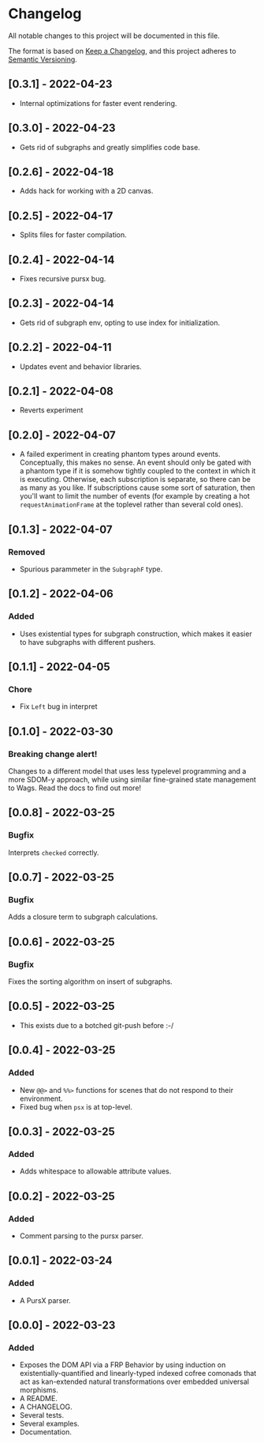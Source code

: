 # Changelog

All notable changes to this project will be documented in this file.

The format is based on [Keep a Changelog](https://keepachangelog.com/en/1.0.0/),
and this project adheres to [Semantic Versioning](https://semver.org/spec/v2.0.0.html).

## [0.3.1] - 2022-04-23

- Internal optimizations for faster event rendering.

## [0.3.0] - 2022-04-23

- Gets rid of subgraphs and greatly simplifies code base.

## [0.2.6] - 2022-04-18

- Adds hack for working with a 2D canvas.

## [0.2.5] - 2022-04-17

- Splits files for faster compilation.

## [0.2.4] - 2022-04-14

- Fixes recursive pursx bug.

## [0.2.3] - 2022-04-14

- Gets rid of subgraph env, opting to use index for initialization.

## [0.2.2] - 2022-04-11

- Updates event and behavior libraries.

## [0.2.1] - 2022-04-08

- Reverts experiment

## [0.2.0] - 2022-04-07

- A failed experiment in creating phantom types around events. Conceptually, this makes no sense. An event should only be gated with a phantom type if it is somehow tightly coupled to the context in which it is executing. Otherwise, each subscription is separate, so there can be as many as you like. If subscriptions cause some sort of saturation, then you'll want to limit the number of events (for example by creating a hot `requestAnimationFrame` at the toplevel rather than several cold ones).

## [0.1.3] - 2022-04-07

### Removed

- Spurious parammeter in the `SubgraphF` type.

## [0.1.2] - 2022-04-06

### Added

- Uses existential types for subgraph construction, which makes it easier to have subgraphs with different pushers.

## [0.1.1] - 2022-04-05

### Chore

- Fix `Left` bug in interpret

## [0.1.0] - 2022-03-30

### Breaking change alert!

Changes to a different model that uses less typelevel programming and a more SDOM-y approach, while using similar fine-grained state management to Wags. Read the docs to find out more!

## [0.0.8] - 2022-03-25

### Bugfix

Interprets `checked` correctly.


## [0.0.7] - 2022-03-25

### Bugfix

Adds a closure term to subgraph calculations.

## [0.0.6] - 2022-03-25

### Bugfix

Fixes the sorting algorithm on insert of subgraphs.

## [0.0.5] - 2022-03-25

- This exists due to a botched git-push before :-/

## [0.0.4] - 2022-03-25

### Added

- New `@@>` and `%%>` functions for scenes that do not respond to their environment.
- Fixed bug when `psx` is at top-level.

## [0.0.3] - 2022-03-25

### Added

- Adds whitespace to allowable attribute values.

## [0.0.2] - 2022-03-25

### Added

- Comment parsing to the pursx parser.

## [0.0.1] - 2022-03-24

### Added

- A PursX parser.

## [0.0.0] - 2022-03-23

### Added

- Exposes the DOM API via a FRP Behavior by using induction on existentially-quantified and linearly-typed indexed cofree comonads that act as kan-extended natural transformations over embedded universal morphisms.
- A README.
- A CHANGELOG.
- Several tests.
- Several examples.
- Documentation.
